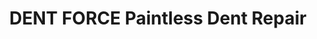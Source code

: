 ---
title: "DENT FORCE Paintless Dent Repair"
url: /edmonton/dent-force-paintless-dent-repair/
shop: car repair
---